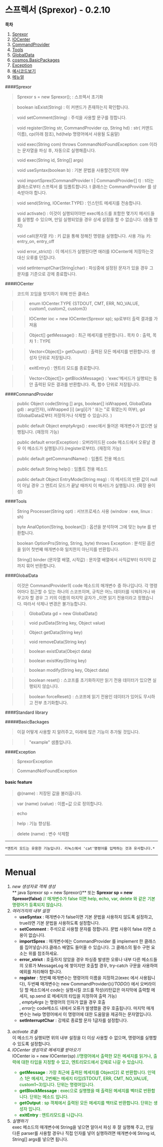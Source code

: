 # 스프렉서 (Sprexor) - 0.2.10

**목차**
1. [Sprexor](#sprexor)
2. [IOCenter](#iocenter)
3. [CommandProvider](#commandprovider)
4. [Tools](#tools)
5. [GlobalData](#globaldata)
6. [cosmos.BasicPackages](#standard-library)
7. [Exception](#exception)
8. [예시코드보기](./test.java)
9. [메뉴얼](#menual)


####Sprexor

>Sprexor s = new Sprexor(); : 스프렉서 초기화

>boolean isExist(String) : 이 커맨드가 존재하는지 확인합니다.

>void setComment(String) : 주석을 사용할 문구를 정합니다.

>void register(String str, CommandProvider cp, String hd) : str( 커맨드 이름), cp(아래 참조), hd(help 명령어에서 사용될 도움말)

>void exec(String com) throws CommandNotFoundException: com 이라는 문자열을 파싱 후, 자동으로 실행해줍니다.

>void exec(String id, String[] args)

>void useSyntax(boolean b) : 기본 문법을 사용할건지의 여부

>void importSprex(CommandProvider t | CommandProvider[] t) : t라는 클래스로부터 스프렉서 를 임폴트합니다. t 클래스는 CommandProvider 를 상속받아야 합니다.

>void send(String, IOCenter.TYPE) : 인스턴트 메세지를 전송합니다.

>void activate() : 이것이 실행되어야만 exec메소드를 포함한 몇가지 메서드들를 실행할 수 있으며, 만일 실행되었을 경우 상세 설정을 할 수 없습니다. (충돌 방지)

>void call(문자열 키) : 키 값을 통해 정해진 명령을 실행합니다. 사용 가능 키: entry_on, entry_off

>void error_strict() : 이 메서드가 실행된다면 애러를 IOCenter에 저장하는것 대신 오류를 던집니다.

>void setInterruptChar(String|char) : 파싱중에 설정된 문자가 있을 경우 그 문자를 기준으로 강제 종료합니다.
	
	
####IOCenter

>코드의 꼬임을 방지하기 위해 만든 클래스

>>enum IOCenter.TYPE {STDOUT, CMT, ERR, NO_VALUE, custom1, custom2, custom3}

>>IOCenter ioc = new IOCenter(Sprexor sp); sp로부터 출력 결과를 가져옴

>>Object[] getMessage() : 최근 메세지를 반환합니다.. 목차 0 : 출력, 목차 1 : TYPE

>>Vector<Object[]> getOuput() : 출력된 모든 메세지를 반환합니다. 생성자 단위로 저장됩니다.

>>exitEntry() : 엔트리 모드를 종료합니다. 

>>Vector<Object[]> getBlockMessage() : 'exec'메서드가 실행되는 동안 출력된 모든 결과를 반환합니다. 즉, 함수 단위로 저장됩니다.
	
	
####CommandProvider

>public Object code(String [] args, boolean[] isWrapped, GlobalData gd) : arg(인자), isWrapped [i] (arg[i]가 ' 또는 "로 묶였는지 여부), gd (GlobalData로부터 저장하거나 삭제할 수 있습니다. )

>public default Object emptyArgs() : exec에서 들어온 매개변수가 없으면 실행됩니다. (재정의 가능)

>public default error(Exception) : 오버라이드된 code 메소드에서 오류날 경우 이 메소드가 실행됩니다.(register로부터). (재정의 가능)

>public default getCommandName() : 임폴트 전용 메소드

>public default String help() : 임폴트 전용 메소드

>public default Object EntryMode(String msg) : 이 메서드의 반환 값이 null이 아닐 경우 그 엔트리 모드가 끝날 때까지 이 메서드가 실행됩니다. (확장 용이성)
    
    
####Tools

>String Processer(String opt) : 서브프로세스 사용 (window : exe, linux : sh)

>byte AnalOption(String, boolean[]) : 옵션을 분석하며 그에 맞는 byte 를 반환합니다.

>boolean OptionPrs(String, String, byte) throws Exception : 분석된 옵션을 읽어 첫번쨰 매개변수와 일치한지 아닌지를 반환힙니다.

>String[] binder (문자열 배열, 시작값) : 문자열 배열에서 사직값부터 마지막 값까지 묶어 반환합니다.
    
    
####GlobalData

>이것은 CommandProvider의 code 메소드의 매개변수 중 하나입니다. 각 명령어마다 접근할 수 있는 하나의 스코프이며, 규칙은 어느 데이터를 삭제하거나 바꾸고자 할 경우 그 키의 이름의 마지막 글자가 _이면 읽기 전용이라고 정했습니다. 따라서 삭제나 변경은 불가능합니다.

>>GlobalData gd = new GlobalData()

>>void putData(String key, Object value)

>>Object getData(String key)

>>void removeData(String key)

>>boolean existData(Obejct data)

>>boolean existKey(String key)

>>boolean modify(String key, Object data)

>>boolean reset() : 스코프를 초기화하지만 읽기 전용 데이터가 있으면 실행되지 않습니다.

>>boolean forceReset() : 스코프에 읽기 전용인 데이터가 있어도 무시하고 전부 초기화합니다.
    
    
####Standard library

#####BasicBackages

>이걸 어떻게 사용할 지 알려주고, 미래에 많은 기능이 추가될 것입니다.

>>"example" 샘플입니다.
	
	
####Exception

>SprexorException

>CommandNotFoundException

#### basic feature

>@(name) :  저장된 값을 불러옵니다.

>var (name) (value) : 이름=값 으로 정의합니다.

>echo

>help : 기능 향상됨.

>delete (name) : 변수 삭제함
	
---
	*엔트리 모드는 유용한 기능입니다. 리눅스에서 'cat'명령어를 입력하는 것과 유사합니다.*
---
# Menual

1. *new 생성자로 객체 생성*<br>
** java Sprexor sp = new Sprexor()** 또는 **Sprexor sp = new Sprexor(false)** <span style="color:green">// 매개변수가 false 이면 help, echo, var, delete 와 같은 기본 명령어가 등록되지 않습니다.</span><br>   
2. *여러가지의 내부 설정*<br>
    - **useSyntax** : 매개변수가 false이면 기본 문법을 사용하지 않도록 설정하고, true라면 기본 문법을 사용하도록 설정합니다.
    - **setComment** : 주석으로 사용할 문자를 정합니다. 문법 사용이 false 라면 소용이 없습니다. 
    - **importSprex** : 매개변수에는 CommandProvider 를 implement 한 클래스를 집어넣습니다.클래스 배열도 들어올 수 있습니다. 그 클래스의 필수 구현 요소는 위를 참조하세요.
    - **error_strict** : 호출하지 않았을 경우 파싱중 발생한 오류나 내부 다른 메소드들의 오류가 MessageLog 에 쌓이지만 호출할 경우, try-catch 구문을 사용하여 예외를 처리해야 합니다.
    - **register** : 첫번쨰 매개변수는 명령어의 이름을 지정하고(exec 에서 사용됩니다), 두번쨰 매개변수는 new CommandProvider(){/*TODO*/} 에서 오버라이딩 할 메소드에서 *code*는 실행시킬 코드를 작성(리턴값은 마지막에 출력할 메세지, sp.send 로 메세지의 타입을 지정하여 출력 가능)<br>, *emptyArgs* 는 명령어의 인자가 없을 경우 호출<br>, *error*는 code메소드 내에서 오류가 발생했을 경우 호출됩니다. 마지막 매개변수는 help 명령어에서 이 명령어에 대한 도움말을 제공하는 문자열입니다.
    - **setInterruptChar** : 강제로 종료할 문자 1글자를 설정합니다.
    <br>   
3. *activate 호출*<br>
이 메소드가 실행되면 위의 내부 설정을 더 이상 사용할 수 없으며, 명령어를 실행할 수 있도록 설정합니다.<br>   
4. *IOCenter 생성자로 메세지를 받아오기*<br>
IOCenter io = new IOCenter(sp) <span style="color:green">//명령어에서 출력한 모든 메세지를 읽거나, 출력에 대한 타입을 지정할 수 있고, 엔트리모드에서 강제로 나갈 수 있습니다.
    - **getMessage** : 가장 최근에 출력된 메세지를 Object[2] 로 반환합니다. 인덱스 1은 메세지, 2번째는 메세지 타입(STDOUT, ERR, CMT, NO_VALUE, custom1~3)입니다. 단위는 명령어입니다.
    - **getBlockMessage** : exec으로 실행했을 때 출력된 메세지를 벡터로 반환합니다. 단위는 메소드 입니다.
    - **getOutput** : sp 객체에서 출력된 모든 메세지를 백터로 반환합니다. 단위는 생성자 입니다.
    - **exitEntry** : 엔트리모드를 나갑니다.<br>   
5. *실행하기*<br>
exec 메소드의  매개변수에 String을 넣으면 알아서 파싱 후 잘 실행해 주고, 만일 다른 parser를 사용할 경우나 직접 인자를 넣어 실행하려면 매개변수에 String id, String[] args를 넣으면 됩니다.